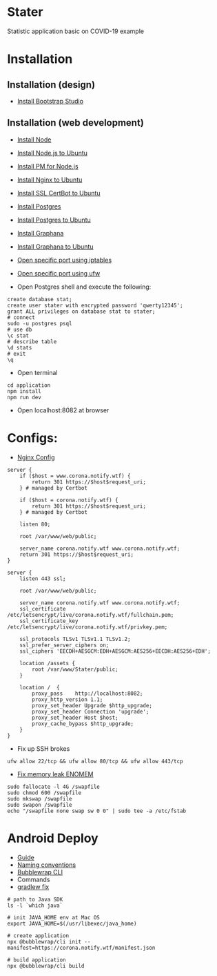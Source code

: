 # Stater

Statistic application basic on COVID-19 example

# Installation

## Installation (design)

- [Install Bootstrap Studio](https://bootstrapstudio.io/)

## Installation (web development)

- [Install Node](https://nodejs.org/en/download/)
- [Install Node.js to Ubuntu](https://www.digitalocean.com/community/tutorials/node-js-ubuntu-18-04-ru)
- [Install PM for Node.js](https://www.digitalocean.com/community/tutorials/how-to-set-up-a-node-js-application-for-production-on-ubuntu-18-04-ru)
- [Install Nginx to Ubuntu](https://www.digitalocean.com/community/tutorials/how-to-install-nginx-on-ubuntu-18-04-quickstart-ru)
- [Install SSL CertBot to Ubuntu](https://www.digitalocean.com/community/tutorials/nginx-let-s-encrypt-ubuntu-18-04-ru)
- [Install Postgres](https://www.postgresql.org/download/)
- [Install Postgres to Ubuntu](https://www.digitalocean.com/community/tutorials/how-to-install-and-use-postgresql-on-ubuntu-18-04-ru)
- [Install Graphana](https://grafana.com/docs/grafana/latest/guides/getting_started/)
- [Install Graphana to Ubuntu](https://grafana.com/docs/grafana/latest/installation/debian/)
- [Open specific port using iptables](https://ru.stackoverflow.com/questions/347145/%D0%9A%D0%B0%D0%BA-%D0%BE%D1%82%D0%BA%D1%80%D1%8B%D1%82%D1%8C-%D0%BF%D0%BE%D1%80%D1%82-%D0%B2-ubuntu)
- [Open specific port using ufw](https://askubuntu.com/questions/911765/open-port-on-ubuntu-16-04)

- Open Postgres shell and execute the following:

```shell
create database stat;
create user stater with encrypted password 'qwerty12345';
grant ALL privileges on database stat to stater;
# connect
sudo -u postgres psql
# use db
\c stat
# describe table
\d stats
# exit
\q
```

- Open terminal

```shell
cd application
npm install
npm run dev
```

- Open localhost:8082 at browser

# Configs:

- [Nginx Config](https://www.digitalocean.com/community/questions/how-to-run-node-js-server-with-nginx)

```shell
server {
    if ($host = www.corona.notify.wtf) {
        return 301 https://$host$request_uri;
    } # managed by Certbot

    if ($host = corona.notify.wtf) {
        return 301 https://$host$request_uri;
    } # managed by Certbot

    listen 80;

    root /var/www/web/public;

    server_name corona.notify.wtf www.corona.notify.wtf;
    return 301 https://$host$request_uri;
}

server {
    listen 443 ssl;

    root /var/www/web/public;

    server_name corona.notify.wtf www.corona.notify.wtf;
    ssl_certificate /etc/letsencrypt/live/corona.notify.wtf/fullchain.pem;
    ssl_certificate_key /etc/letsencrypt/live/corona.notify.wtf/privkey.pem;

    ssl_protocols TLSv1 TLSv1.1 TLSv1.2;
    ssl_prefer_server_ciphers on;
    ssl_ciphers 'EECDH+AESGCM:EDH+AESGCM:AES256+EECDH:AES256+EDH';

    location /assets {
        root /var/www/Stater/public;
    }

    location /  {
        proxy_pass    http://localhost:8082;
        proxy_http_version 1.1;
        proxy_set_header Upgrade $http_upgrade;
        proxy_set_header Connection 'upgrade';
        proxy_set_header Host $host;
        proxy_cache_bypass $http_upgrade;
    }
}
```

- Fix up SSH brokes

```shell
ufw allow 22/tcp && ufw allow 80/tcp && ufw allow 443/tcp
```

- [Fix memory leak ENOMEM](https://stackoverflow.com/questions/26193654/node-js-catch-enomem-error-thrown-after-spawn)

```shell
sudo fallocate -l 4G /swapfile
sudo chmod 600 /swapfile
sudo mkswap /swapfile
sudo swapon /swapfile
echo "/swapfile none swap sw 0 0" | sudo tee -a /etc/fstab
```

# Android Deploy

- [Guide](https://web.dev/using-a-pwa-in-your-android-app/)
- [Naming conventions](https://stackoverflow.com/questions/6273892/android-package-name-convention)
- [Bubblewrap CLI](https://github.com/GoogleChromeLabs/bubblewrap/tree/master/packages/cli)
- Commands
- [gradlew fix](https://stackoverflow.com/questions/17668265/gradlew-permission-denied)

```shell
# path to Java SDK
ls -l `which java`

# init JAVA_HOME env at Mac OS
export JAVA_HOME=$(/usr/libexec/java_home)

# create application
npx @bubblewrap/cli init --manifest=https://corona.notify.wtf/manifest.json

# build application
npx @bubblewrap/cli build
```
